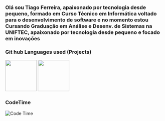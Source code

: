 <h3> Olá sou Tiago Ferreira, apaixonado por tecnologia desde pequeno, formado em Curso Técnico em Informática voltado para o desenvolvimento de software e no momento estou Cursando Graduação em Análise e Desenv. de Sistemas na UNIFTEC, apaixonado por tecnologia desde pequeno e focado em inovações</h3>
<div>
  <h3>Git hub Languages used (Projects)</h3>
  <img height="100em" src="https://github-readme-stats.vercel.app/api?username=Dolf547&show_icons=true&theme=blueberry"/>
  <img height="100em" src = "https://github-readme-stats.vercel.app/api/top-langs/?username=Dolf547&layout=compact&theme=blueberry"/>
 </div>
 
 <div>
  <h3>CodeTime</h3>
 <img alt="Code Time" src="https://img.shields.io/endpoint?style=flat-square&url=https://codetime-api.datreks.com/badge/3747?logoColor=white%26project=%26recentMS=0%26showProject=true" />
 
  </div>

